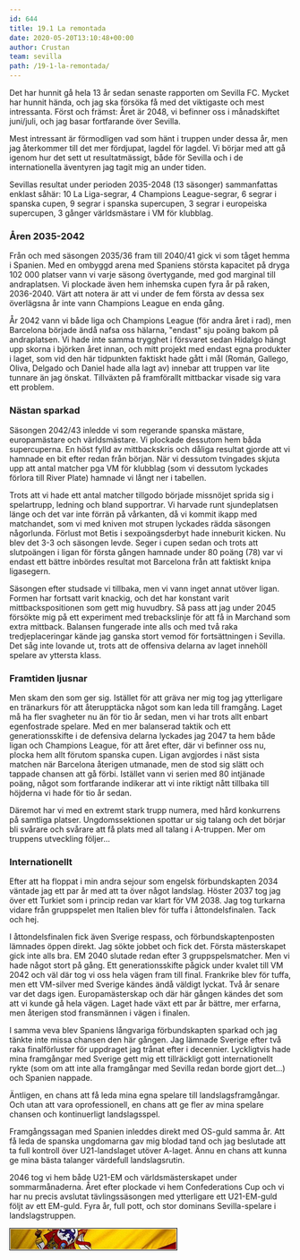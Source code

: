 ```yaml
---
id: 644
title: 19.1 La remontada
date: 2020-05-20T13:10:48+00:00
author: Crustan
team: sevilla
path: /19-1-la-remontada/
---
```


Det har hunnit gå hela 13 år sedan senaste rapporten om Sevilla FC. Mycket har hunnit hända, och jag ska försöka få med det viktigaste och mest intressanta. Först och främst: Året är 2048, vi befinner oss i månadskiftet juni/juli, och jag basar fortfarande över Sevilla.

Mest intressant är förmodligen vad som hänt i truppen under dessa år, men jag återkommer till det mer fördjupat, lagdel för lagdel. Vi börjar med att gå igenom hur det sett ut resultatmässigt, både för Sevilla och i de internationella äventyren jag tagit mig an under tiden.

Sevillas resultat under perioden 2035-2048 (13 säsonger) sammanfattas enklast såhär: 10 La Liga-segrar, 4 Champions League-segrar, 6 segrar i spanska cupen, 9 segrar i spanska supercupen, 3 segrar i europeiska supercupen, 3 gånger världsmästare i VM för klubblag.

### Åren 2035-2042

Från och med säsongen 2035/36 fram till 2040/41 gick vi som tåget hemma i Spanien. Med en ombyggd arena med Spaniens största kapacitet på dryga 102 000 platser vann vi varje säsong övertygande, med god marginal till andraplatsen. Vi plockade även hem inhemska cupen fyra år på raken, 2036-2040. Värt att notera är att vi under de fem första av dessa sex överlägsna år inte vann Champions League en enda gång.

År 2042 vann vi både liga och Champions League (för andra året i rad), men Barcelona började ändå nafsa oss hälarna, "endast" sju poäng bakom på andraplatsen. Vi hade inte samma trygghet i försvaret sedan Hidalgo hängt upp skorna i björken året innan, och mitt projekt med endast egna produkter i laget, som vid den här tidpunkten faktiskt hade gått i mål (Román, Gallego, Oliva, Delgado och Daniel hade alla lagt av) innebar att truppen var lite tunnare än jag önskat. Tillväxten på framförallt mittbackar visade sig vara ett problem.

### Nästan sparkad

Säsongen 2042/43 inledde vi som regerande spanska mästare, europamästare och världsmästare. Vi plockade dessutom hem båda supercuperna. En höst fylld av mittbackskris och dåliga resultat gjorde att vi hamnade en bit efter redan från början. När vi dessutom tvingades skjuta upp att antal matcher pga VM för klubblag (som vi dessutom lyckades förlora till River Plate) hamnade vi långt ner i tabellen.

Trots att vi hade ett antal matcher tillgodo började missnöjet sprida sig i spelartrupp, ledning och bland supportrar. Vi harvade runt sjundeplatsen länge och det var inte förrän på vårkanten, då vi kommit ikapp med matchandet, som vi med kniven mot strupen lyckades rädda säsongen någorlunda. Förlust mot Betis i sexpoängsderbyt hade inneburit kicken. Nu blev det 3-3 och säsongen levde. Seger i cupen sedan och trots att slutpoängen i ligan för första gången hamnade under 80 poäng (78) var vi endast ett bättre inbördes resultat mot Barcelona från att faktiskt knipa ligasegern.

Säsongen efter studsade vi tillbaka, men vi vann inget annat utöver ligan. Formen har fortsatt varit knackig, och det har konstant varit mittbackspositionen som gett mig huvudbry. Så pass att jag under 2045 försökte mig på ett experiment med trebackslinje för att få in Marchand som extra mittback. Balansen fungerade inte alls och med två raka tredjeplaceringar kände jag ganska stort vemod för fortsättningen i Sevilla. Det såg inte lovande ut, trots att de offensiva delarna av laget innehöll spelare av yttersta klass.

### Framtiden ljusnar

Men skam den som ger sig. Istället för att gräva ner mig tog jag ytterligare en tränarkurs för att återupptäcka något som kan leda till framgång. Laget må ha fler svagheter nu än för tio år sedan, men vi har trots allt enbart egenfostrade spelare. Med en mer balanserad taktik och ett generationsskifte i de defensiva delarna lyckades jag 2047 ta hem både ligan och Champions League, för att året efter, där vi befinner oss nu, plocka hem allt förutom spanska cupen. Ligan avgjordes i näst sista matchen när Barcelona återigen utmanade, men de stod sig slätt och tappade chansen att gå förbi. Istället vann vi serien med 80 intjänade poäng, något som fortfarande indikerar att vi inte riktigt nått tillbaka till höjderna vi hade för tio år sedan.

Däremot har vi med en extremt stark trupp numera, med hård konkurrens på samtliga platser. Ungdomssektionen spottar ur sig talang och det börjar bli svårare och svårare att få plats med all talang i A-truppen. Mer om truppens utveckling följer...

### Internationellt

Efter att ha floppat i min andra sejour som engelsk förbundskapten 2034 väntade jag ett par år med att ta över något landslag. Höster 2037 tog jag över ett Turkiet som i princip redan var klart för VM 2038. Jag tog turkarna vidare från gruppspelet men Italien blev för tuffa i åttondelsfinalen. Tack och hej.

I åttondelsfinalen fick även Sverige respass, och förbundskaptenposten lämnades öppen direkt. Jag sökte jobbet och fick det. Första mästerskapet gick inte alls bra. EM 2040 slutade redan efter 3 gruppspelsmatcher. Men vi hade något stort på gång. Ett generationsskifte pågick under kvalet till VM 2042 och väl där tog vi oss hela vägen fram till final. Frankrike blev för tuffa, men ett VM-silver med Sverige kändes ändå väldigt lyckat. Två år senare var det dags igen. Europamästerskap och där här gången kändes det som att vi kunde gå hela vägen. Laget hade växt ett par år bättre, mer erfarna, men återigen stod fransmännen i vägen i finalen.

I samma veva blev Spaniens långvariga förbundskapten sparkad och jag tänkte inte missa chansen den här gången. Jag lämnade Sverige efter två raka finalförluster för uppdraget jag trånat efter i decennier. Lyckligtvis hade mina framgångar med Sverige gett mig ett tillräckligt gott internationellt rykte (som om att inte alla framgångar med Sevilla redan borde gjort det...) och Spanien nappade.

Äntligen, en chans att få leda mina egna spelare till landslagsframgångar. Och utan att vara oprofessionell, en chans att ge fler av mina spelare chansen och kontinuerligt landslagsspel.

Framgångssagan med Spanien inleddes direkt med OS-guld samma år. Att få leda de spanska ungdomarna gav mig blodad tand och jag beslutade att ta full kontroll över U21-landslaget utöver A-laget. Ännu en chans att kunna ge mina bästa talanger värdefull landslagsrutin.

2046 tog vi hem både U21-EM och världsmästerskapet under sommarmånaderna. Året efter plockade vi hem Confederations Cup och vi har nu precis avslutat tävlingssäsongen med ytterligare ett U21-EM-guld följt av ett EM-guld. Fyra år, full pott, och stor dominans Sevilla-spelare i landslagstruppen.

<img src="../images/espbanner.png" alt="espbanner" width="300" height="40" class="aligncenter size-full" />
